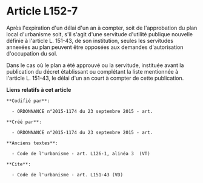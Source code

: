 # Article L152-7

Après l'expiration d'un délai d'un an à compter, soit de l'approbation du plan local d'urbanisme soit, s'il s'agit d'une
servitude d'utilité publique nouvelle définie à l'article L. 151-43, de son institution, seules les servitudes annexées au
plan peuvent être opposées aux demandes d'autorisation d'occupation du sol. 

Dans le cas où le plan a été approuvé ou la servitude, instituée avant la publication du décret établissant ou complétant la
liste mentionnée à l'article L. 151-43, le délai d'un an court à compter de cette publication.

**Liens relatifs à cet article**

	**Codifié par**:

	  - ORDONNANCE n°2015-1174 du 23 septembre 2015 - art.

	**Créé par**:

	  - ORDONNANCE n°2015-1174 du 23 septembre 2015 - art.

	**Anciens textes**:

	  - Code de l'urbanisme - art. L126-1, alinéa 3  (VT)

	**Cite**:

	  - Code de l'urbanisme - art. L151-43 (VD)
